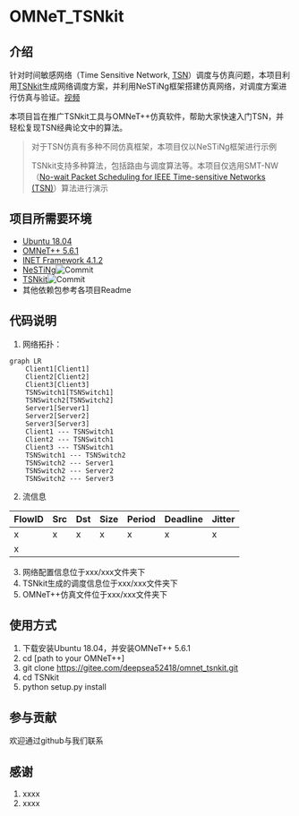# OMNeT_TSNkit

## 介绍

针对时间敏感网络（Time Sensitive Network, [TSN](https://en.wikipedia.org/wiki/Time-Sensitive_Networking)）调度与仿真问题，本项目利用[TSNkit](https://github.com/ChuanyuXue/tsnkit)生成网络调度方案，并利用NeSTiNg框架搭建仿真网络，对调度方案进行仿真与验证。[视频](https://space.bilibili.com/35942145)

本项目旨在推广TSNkit工具与OMNeT++仿真软件，帮助大家快速入门TSN，并轻松复现TSN经典论文中的算法。

> 对于TSN仿真有多种不同仿真框架，本项目仅以NeSTiNg框架进行示例
>
> TSNkit支持多种算法，包括路由与调度算法等。本项目仅选用SMT-NW（[No-wait Packet Scheduling for IEEE Time-sensitive Networks (TSN)](https://dl.acm.org/doi/10.1145/2997465.2997494)）算法进行演示

## 项目所需要环境
+ [Ubuntu 18.04](https://releases.ubuntu.com/18.04/)
+ [OMNeT++ 5.6.1](https://github.com/omnetpp/omnetpp/releases/tag/omnetpp-5.6.1)
+ [INET Framework 4.1.2](https://github.com/inet-framework/inet/releases/tag/v4.1.2)
+ [NeSTiNg](https://gitlab.com/ipvs/nesting)![Commit](https://img.shields.io/badge/commit-b7f1df09-blue)
+ [TSNkit](https://github.com/ChuanyuXue/tsnkit)![Commit](https://img.shields.io/badge/commit-1ae494b-blue)
+ 其他依赖包参考各项目Readme

## 代码说明

1.  网络拓扑：
``` mermaid
graph LR
    Client1[Client1]
    Client2[Client2]
    Client3[Client3]
    TSNSwitch1[TSNSwitch1]
    TSNSwitch2[TSNSwitch2]
    Server1[Server1]
    Server2[Server2]
    Server3[Server3]
    Client1 --- TSNSwitch1
    Client2 --- TSNSwitch1
    Client3 --- TSNSwitch1
    TSNSwitch1 --- TSNSwitch2
    TSNSwitch2 --- Server1
    TSNSwitch2 --- Server2
    TSNSwitch2 --- Server3
```
2.  流信息

| FlowID | Src | Dst | Size | Period | Deadline | Jitter |
|--------|-----|-----|------|--------|----------|--------|
|    x    |  x   |  x   |   x   |    x    |    x      |  x      |
|     x   |     |     |      |        |          |        |

3.  网络配置信息位于xxx/xxx文件夹下
4.  TSNkit生成的调度信息位于xxx/xxx文件夹下
5.  OMNeT++仿真文件位于xxx/xxx文件夹下


## 使用方式

1. 下载安装Ubuntu 18.04，并安装OMNeT++ 5.6.1
2. cd [path to your OMNeT++]
3. git clone https://gitee.com/deepsea52418/omnet_tsnkit.git 
4. cd TSNkit
5. python setup.py install


## 参与贡献

欢迎通过github与我们联系 

## 感谢

1.  xxxx
2.  xxxx


